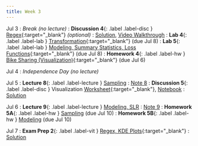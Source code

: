 ```yaml
---
title: Week 3
---
```


Jul 3
: <i>Break (no lecture)</i>
: **Discussion 4**{: .label .label-disc } [Regex](https://drive.google.com/file/d/1CdDDkHj14-VeJKV0VW0hie0thEqTWixu/view?usp=sharing){:target="_blank"} <i>(optional)</i>
    : [Solution](https://drive.google.com/file/d/18ozFLljxLUGRNnYjo9CEl1nrjOIhnn4P/view?usp=sharing), [Video Walkthrough](https://drive.google.com/drive/folders/1570JclZdtUoJ4Lt_jkmxC6hymkvrY1wj?usp=sharing)
: **Lab 4**{: .label .label-lab } [Transformation](https://data100.datahub.berkeley.edu/hub/user-redirect/git-pull?repo=https%3A%2F%2Fgithub.com%2FDS-100%2Fsu23-materials&branch=main&urlpath=lab%2Ftree%2Fsu23-materials%2Flab%2Flab04%2Flab04.ipynb){:target="_blank"} (due Jul 8)
: **Lab 5**{: .label .label-lab } [Modeling, Summary Statistics, Loss Functions](https://data100.datahub.berkeley.edu/hub/user-redirect/git-pull?repo=https%3A%2F%2Fgithub.com%2FDS-100%2Fsu23-materials&branch=main&urlpath=lab%2Ftree%2Fsu23-materials%2Flab%2Flab05%2Flab05.ipynb){:target="_blank"} (due Jul 8)
: **Homework 4**{: .label .label-hw } [Bike Sharing (Visualization)](https://data100.datahub.berkeley.edu/hub/user-redirect/git-pull?repo=https%3A%2F%2Fgithub.com%2FDS-100%2Fsu23-materials&branch=main&urlpath=lab%2Ftree%2Fsu23-materials%2Fhw%2Fhw04%2Fhw04.ipynb){:target="_blank"} (due Jul 6)

Jul 4
: <i>Independence Day (no lecture)</i>

Jul 5
: **Lecture 8**{: .label .label-lecture } [Sampling](lecture/lec08)
    : [Note 8](https://ds100.org/course-notes-su23/sampling/sampling.html)
: **Discussion 5**{: .label .label-disc } Visualization [Worksheet](https://drive.google.com/file/d/1wZs71ShfLf9FR8qmgIAVyD2veVn-d6O4/view?usp=sharing){:target="_blank"}, [Notebook](https://data100.datahub.berkeley.edu/hub/user-redirect/git-pull?repo=https%3A%2F%2Fgithub.com%2FDS-100%2Fsu23-materials&branch=main&urlpath=lab%2Ftree%2Fsu23-materials%2Fdisc%2Fdisc05%2Fdisc05_coding_exercises.ipynb)
    : [Solution](https://drive.google.com/file/d/10GeMo4J5j3NClHU2XcfhKW9f_FzpSVF1/view?usp=sharing)

Jul 6
: **Lecture 9**{: .label .label-lecture } [Modeling, SLR](lecture/lec09)
    : [Note 9](https://ds100.org/course-notes-su23/intro_to_modeling/intro_to_modeling.html)
: **Homework 5A**{: .label .label-hw } [Sampling](https://data100.datahub.berkeley.edu/hub/user-redirect/git-pull?repo=https%3A%2F%2Fgithub.com%2FDS-100%2Fsu23-materials&branch=main&urlpath=lab%2Ftree%2Fsu23-materials%2Fhw%2Fhw05%2Fhw05.ipynb) (due Jul 10)
: **Homework 5B**{: .label .label-hw } [Modeling](https://drive.google.com/file/d/1tq3K4z2TkgoFTXDprU-mMMOBSjnQtkLD/view?usp=sharing) (due Jul 10)

Jul 7
: **Exam Prep 2**{: .label .label-vit } [Regex, KDE Plots](https://drive.google.com/file/d/1MsVuP_cAsLW7Dzqo1mSHQlGzttqzbhDc/view?usp=sharing){:target="_blank"}
    : [Solution](https://drive.google.com/file/d/1tCCf4MxFmOZQvMctdvg3i49HeeBp2jdG/view?usp=sharing)

